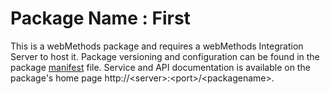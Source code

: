 # Package Name : First
This is a webMethods package and requires a webMethods Integration Server to host it. Package versioning and configuration can be found in the package [manifest](./First/manifest.v3) file. Service and API documentation is available on the package's home page http://&lt;server&gt;:&lt;port&gt;/&lt;packagename>.